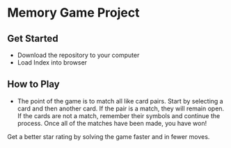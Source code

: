 # Memory Game Project

## Get Started

* Download the repository to your computer
* Load Index into browser

## How to Play

* The point of the game is to match all like card pairs.
Start by selecting a card and then another card. If the pair is a match, they will remain open. If the cards are not a match, remember their symbols and continue the process.
Once all of the matches have been made, you have won!

Get a better star rating by solving the game faster and in fewer moves.
